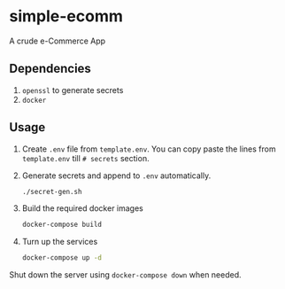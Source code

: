 # simple-ecomm
A crude e-Commerce App

## Dependencies
1. `openssl` to generate secrets
2. `docker`

## Usage

1. Create `.env` file from `template.env`. You can copy paste the lines from `template.env` till `# secrets` section.

2. Generate secrets and append to `.env` automatically.

    ```bash
    ./secret-gen.sh
    ```

3. Build the required docker images
    ```bash
    docker-compose build
    ```

4. Turn up the services
    ```bash
    docker-compose up -d
    ```

Shut down the server using `docker-compose down` when needed.
